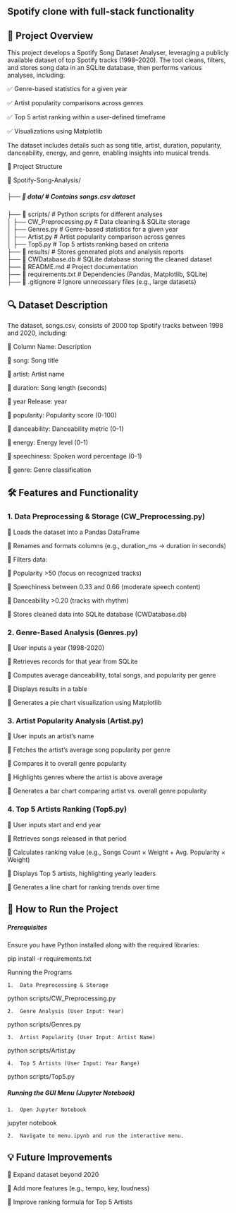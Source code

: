 ##  Spotify clone with full-stack functionality

## 📌 Project Overview

This project develops a Spotify Song Dataset Analyser, leveraging a publicly available dataset of top Spotify tracks (1998–2020). The tool cleans, filters, and stores song data in an SQLite database, then performs various analyses, including:

✅ Genre-based statistics for a given year

✅ Artist popularity comparisons across genres

✅ Top 5 artist ranking within a user-defined timeframe

✅ Visualizations using Matplotlib

The dataset includes details such as song title, artist, duration, popularity, danceability, energy, and genre, enabling insights into musical trends.


📂 Project Structure

📂 Spotify-Song-Analysis/
##### ├── 📂 data/                # Contains songs.csv dataset  
 ├── 📂 scripts/             # Python scripts for different analyses  
 │   ├── CW_Preprocessing.py  # Data cleaning & SQLite storage  
 │   ├── Genres.py           # Genre-based statistics for a given year  
 │   ├── Artist.py           # Artist popularity comparison across genres  
 │   ├── Top5.py             # Top 5 artists ranking based on criteria  
 ├── 📂 results/             # Stores generated plots and analysis reports  
 ├── 📜 CWDatabase.db        # SQLite database storing the cleaned dataset  
 ├── 📜 README.md            # Project documentation  
 ├── 📜 requirements.txt      # Dependencies (Pandas, Matplotlib, SQLite)  
 ├── 📜 .gitignore           # Ignore unnecessary files (e.g., large datasets)  



## 🔍 Dataset Description

The dataset, songs.csv, consists of 2000 top Spotify tracks between 1998 and 2020, including:

🔹 Column Name:	Description

🔹 song:	Song title

🔹 artist:	Artist name

🔹 duration:	Song length (seconds)

🔹 year	Release: year

🔹 popularity:	Popularity score (0-100)

🔹 danceability: Danceability metric (0-1)

🔹 energy:	Energy level (0-1)

🔹 speechiness:	Spoken word percentage (0-1)

🔹 genre:	Genre classification





## 🛠 Features and Functionality

### 1. Data Preprocessing & Storage (CW_Preprocessing.py)

🔹 Loads the dataset into a Pandas DataFrame

🔹 Renames and formats columns (e.g., duration_ms → duration in seconds)

🔹 Filters data:

🔹	Popularity >50 (focus on recognized tracks)

🔹	Speechiness between 0.33 and 0.66 (moderate speech content)

🔹	Danceability >0.20 (tracks with rhythm)

🔹 Stores cleaned data into SQLite database (CWDatabase.db)



### 2. Genre-Based Analysis (Genres.py)

🔹 User inputs a year (1998-2020) 

🔹 Retrieves records for that year from SQLite

🔹 Computes average danceability, total songs, and popularity per genre

🔹 Displays results in a table

🔹 Generates a pie chart visualization using Matplotlib




### 3. Artist Popularity Analysis (Artist.py)

🔹 User inputs an artist’s name

🔹 Fetches the artist’s average song popularity per genre

🔹 Compares it to overall genre popularity

🔹 Highlights genres where the artist is above average

🔹 Generates a bar chart comparing artist vs. overall genre popularity



### 4. Top 5 Artists Ranking (Top5.py)

🔹 User inputs start and end year

🔹 Retrieves songs released in that period

🔹 Calculates ranking value (e.g., Songs Count × Weight + Avg. Popularity × Weight)

🔹 Displays Top 5 artists, highlighting yearly leaders

🔹 Generates a line chart for ranking trends over time



## 📖 How to Run the Project

##### Prerequisites

Ensure you have Python installed along with the required libraries:

pip install -r requirements.txt

 Running the Programs
 
	1.	Data Preprocessing & Storage

python scripts/CW_Preprocessing.py


	2.	Genre Analysis (User Input: Year)

python scripts/Genres.py


	3.	Artist Popularity (User Input: Artist Name)

python scripts/Artist.py


	4.	Top 5 Artists (User Input: Year Range)

python scripts/Top5.py



##### Running the GUI Menu (Jupyter Notebook)
 
	1.	Open Jupyter Notebook

jupyter notebook


	2.	Navigate to menu.ipynb and run the interactive menu.





## 💡 Future Improvements

🔹 Expand dataset beyond 2020

🔹 Add more features (e.g., tempo, key, loudness)

🔹 Improve ranking formula for Top 5 Artists




 
